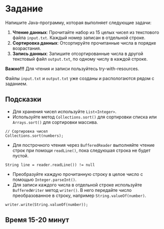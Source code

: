 # Задание

Напишите Java-программу, которая выполняет следующие задачи:

1. **Чтение данных**: Прочитайте набор из 15 целых чисел из текстового файла ```input.txt```. Каждый номер записан в
   отдельной строке.
2. **Сортировка данных**: Отсортируйте прочитанные числа в порядке возрастания.
3. **Запись данных**: Запишите отсортированные числа в другой текстовый файл ```output.txt```, по одному числу в каждой
   строке.

**Важно!!!** Для чтения и записи пользуйтесь try-with-resources.

Файлы ```input.txt``` и ```output.txt``` уже созданы и распологаются рядом с заданием.

## Подсказки

- Для хранения чисел используйте ```List<Integer>```.
- Используйте метод ```Collections.sort()``` для сортировки списка или ```Arrays.sort()``` для сортировки массива.

```
// Сортировка чисел
Collections.sort(numbers);
```

- Для построчного чтения через ```BufferedReader``` выполняйте чтение строк при помощи ```readLine()```, пока следуюшая
  строка не будет пустой.

```
String line = reader.readLine()) != null
```

- Преобразуйте каждую прочитанную строку в целое число с помощью ```Integer.parseInt()```.
- Для записи каждого числа в отдельной строке используйте ```BufferedWriter``` метод ```writer()```. В него передайте
  число преобразованное в строку, например ```String.valueOf(number)```.

```
writer.write(String.valueOf(number));
```

## Время 15-20 минут